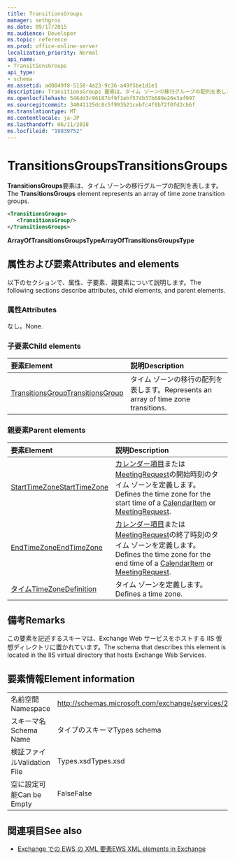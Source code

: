 ```yaml
---
title: TransitionsGroups
manager: sethgros
ms.date: 09/17/2015
ms.audience: Developer
ms.topic: reference
ms.prod: office-online-server
localization_priority: Normal
api_name:
- TransitionsGroups
api_type:
- schema
ms.assetid: ad0849f8-5158-4a23-9c36-a49f5be1d1e1
description: TransitionsGroups 要素は、タイム ゾーンの移行グループの配列を表します。
ms.openlocfilehash: 546dd3c96187bf9f1ebf574b37b689e26e3af997
ms.sourcegitcommit: 34041125dc8c5f993b21cebfc4f8b72f0fd2cb6f
ms.translationtype: MT
ms.contentlocale: ja-JP
ms.lasthandoff: 06/11/2018
ms.locfileid: "19839752"
---
```

# <a name="transitionsgroups"></a><span data-ttu-id="a4517-103">TransitionsGroups</span><span class="sxs-lookup"><span data-stu-id="a4517-103">TransitionsGroups</span></span>

<span data-ttu-id="a4517-104">**TransitionsGroups**要素は、タイム ゾーンの移行グループの配列を表します。</span><span class="sxs-lookup"><span data-stu-id="a4517-104">The **TransitionsGroups** element represents an array of time zone transition groups.</span></span> 
  
```XML
<TransitionsGroups>
   <TransitionsGroup/>
</TransitionsGroups>
```

 <span data-ttu-id="a4517-105">**ArrayOfTransitionsGroupsType**</span><span class="sxs-lookup"><span data-stu-id="a4517-105">**ArrayOfTransitionsGroupsType**</span></span>
## <a name="attributes-and-elements"></a><span data-ttu-id="a4517-106">属性および要素</span><span class="sxs-lookup"><span data-stu-id="a4517-106">Attributes and elements</span></span>

<span data-ttu-id="a4517-107">以下のセクションで、属性、子要素、親要素について説明します。</span><span class="sxs-lookup"><span data-stu-id="a4517-107">The following sections describe attributes, child elements, and parent elements.</span></span>
  
### <a name="attributes"></a><span data-ttu-id="a4517-108">属性</span><span class="sxs-lookup"><span data-stu-id="a4517-108">Attributes</span></span>

<span data-ttu-id="a4517-109">なし。</span><span class="sxs-lookup"><span data-stu-id="a4517-109">None.</span></span>
  
### <a name="child-elements"></a><span data-ttu-id="a4517-110">子要素</span><span class="sxs-lookup"><span data-stu-id="a4517-110">Child elements</span></span>

|<span data-ttu-id="a4517-111">**要素**</span><span class="sxs-lookup"><span data-stu-id="a4517-111">**Element**</span></span>|<span data-ttu-id="a4517-112">**説明**</span><span class="sxs-lookup"><span data-stu-id="a4517-112">**Description**</span></span>|
|:-----|:-----|
|[<span data-ttu-id="a4517-113">TransitionsGroup</span><span class="sxs-lookup"><span data-stu-id="a4517-113">TransitionsGroup</span></span>](transitionsgroup.md) <br/> |<span data-ttu-id="a4517-114">タイム ゾーンの移行の配列を表します。</span><span class="sxs-lookup"><span data-stu-id="a4517-114">Represents an array of time zone transitions.</span></span>  <br/> |
   
### <a name="parent-elements"></a><span data-ttu-id="a4517-115">親要素</span><span class="sxs-lookup"><span data-stu-id="a4517-115">Parent elements</span></span>

|<span data-ttu-id="a4517-116">**要素**</span><span class="sxs-lookup"><span data-stu-id="a4517-116">**Element**</span></span>|<span data-ttu-id="a4517-117">**説明**</span><span class="sxs-lookup"><span data-stu-id="a4517-117">**Description**</span></span>|
|:-----|:-----|
|[<span data-ttu-id="a4517-118">StartTimeZone</span><span class="sxs-lookup"><span data-stu-id="a4517-118">StartTimeZone</span></span>](starttimezone.md) <br/> |<span data-ttu-id="a4517-119">[カレンダー項目](calendaritem.md)または[MeetingRequest](meetingrequest.md)の開始時刻のタイム ゾーンを定義します。</span><span class="sxs-lookup"><span data-stu-id="a4517-119">Defines the time zone for the start time of a [CalendarItem](calendaritem.md) or [MeetingRequest](meetingrequest.md).</span></span>  <br/> |
|[<span data-ttu-id="a4517-120">EndTimeZone</span><span class="sxs-lookup"><span data-stu-id="a4517-120">EndTimeZone</span></span>](endtimezone.md) <br/> |<span data-ttu-id="a4517-121">[カレンダー項目](calendaritem.md)または[MeetingRequest](meetingrequest.md)の終了時刻のタイム ゾーンを定義します。</span><span class="sxs-lookup"><span data-stu-id="a4517-121">Defines the time zone for the end time of a [CalendarItem](calendaritem.md) or [MeetingRequest](meetingrequest.md).</span></span>  <br/> |
|[<span data-ttu-id="a4517-122">タイム</span><span class="sxs-lookup"><span data-stu-id="a4517-122">TimeZoneDefinition</span></span>](timezonedefinition.md) <br/> |<span data-ttu-id="a4517-123">タイム ゾーンを定義します。</span><span class="sxs-lookup"><span data-stu-id="a4517-123">Defines a time zone.</span></span>  <br/> |
   
## <a name="remarks"></a><span data-ttu-id="a4517-124">備考</span><span class="sxs-lookup"><span data-stu-id="a4517-124">Remarks</span></span>

<span data-ttu-id="a4517-125">この要素を記述するスキーマは、Exchange Web サービスをホストする IIS 仮想ディレクトリに置かれています。</span><span class="sxs-lookup"><span data-stu-id="a4517-125">The schema that describes this element is located in the IIS virtual directory that hosts Exchange Web Services.</span></span>
  
## <a name="element-information"></a><span data-ttu-id="a4517-126">要素情報</span><span class="sxs-lookup"><span data-stu-id="a4517-126">Element information</span></span>

|||
|:-----|:-----|
|<span data-ttu-id="a4517-127">名前空間</span><span class="sxs-lookup"><span data-stu-id="a4517-127">Namespace</span></span>  <br/> |http://schemas.microsoft.com/exchange/services/2006/types  <br/> |
|<span data-ttu-id="a4517-128">スキーマ名</span><span class="sxs-lookup"><span data-stu-id="a4517-128">Schema Name</span></span>  <br/> |<span data-ttu-id="a4517-129">タイプのスキーマ</span><span class="sxs-lookup"><span data-stu-id="a4517-129">Types schema</span></span>  <br/> |
|<span data-ttu-id="a4517-130">検証ファイル</span><span class="sxs-lookup"><span data-stu-id="a4517-130">Validation File</span></span>  <br/> |<span data-ttu-id="a4517-131">Types.xsd</span><span class="sxs-lookup"><span data-stu-id="a4517-131">Types.xsd</span></span>  <br/> |
|<span data-ttu-id="a4517-132">空に設定可能</span><span class="sxs-lookup"><span data-stu-id="a4517-132">Can be Empty</span></span>  <br/> |<span data-ttu-id="a4517-133">False</span><span class="sxs-lookup"><span data-stu-id="a4517-133">False</span></span>  <br/> |
   
## <a name="see-also"></a><span data-ttu-id="a4517-134">関連項目</span><span class="sxs-lookup"><span data-stu-id="a4517-134">See also</span></span>



- [<span data-ttu-id="a4517-135">Exchange での EWS の XML 要素</span><span class="sxs-lookup"><span data-stu-id="a4517-135">EWS XML elements in Exchange</span></span>](ews-xml-elements-in-exchange.md)

